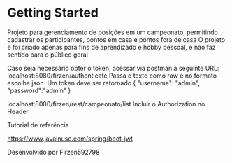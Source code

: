 # Getting Started

Projeto para gerenciamento de posições em um campeonato, permitindo cadastrar os participantes, pontos em casa e pontos fora de casa
O projeto é foi criado apenas para fins de aprendizado e hobby pessoal, e não faz sentido para o público geral

Caso seja necessário obter o token, acessar via postman a seguinte URL:
localhost:8080/firzen/authenticate
Passa o texto como raw e no formato escolhe json. Um token deve ser retornado
{
    "username": "admin",
    "password":"admin"
}

localhost:8080/firzen/rest/campeonato/list
Incluir o Authorization no Header

Tutorial de referência

https://www.javainuse.com/spring/boot-jwt

Desenvolvido por Firzen592798